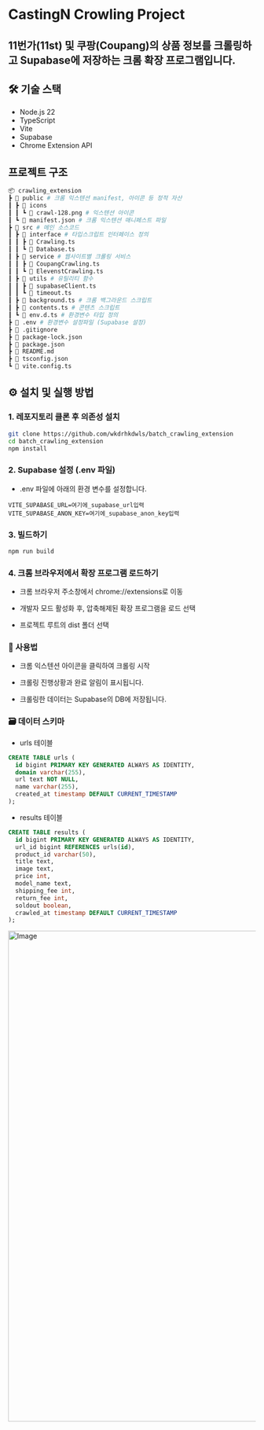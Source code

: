 # CastingN Crowling Project

## 11번가(11st) 및 쿠팡(Coupang)의 상품 정보를 크롤링하고 Supabase에 저장하는 크롬 확장 프로그램입니다.

## 🛠️ 기술 스택

- Node.js 22
- TypeScript
- Vite
- Supabase
- Chrome Extension API

## 프로젝트 구조

```bash
📦 crawling_extension
┣ 📂 public # 크롬 익스텐션 manifest, 아이콘 등 정적 자산
┃ ┣ 📂 icons
┃ ┃ ┗ 📜 crawl-128.png # 익스텐션 아이콘
┃ ┗ 📜 manifest.json # 크롬 익스텐션 매니페스트 파일
┣ 📂 src # 메인 소스코드
┃ ┣ 📂 interface # 타입스크립트 인터페이스 정의
┃ ┃ ┣ 📜 Crawling.ts
┃ ┃ ┗ 📜 Database.ts
┃ ┣ 📂 service # 웹사이트별 크롤링 서비스
┃ ┃ ┣ 📜 CoupangCrawling.ts
┃ ┃ ┗ 📜 ElevenstCrawling.ts
┃ ┣ 📂 utils # 유틸리티 함수
┃ ┃ ┣ 📜 supabaseClient.ts
┃ ┃ ┗ 📜 timeout.ts
┃ ┣ 📜 background.ts # 크롬 백그라운드 스크립트
┃ ┣ 📜 contents.ts # 콘텐츠 스크립트
┃ ┗ 📜 env.d.ts # 환경변수 타입 정의
┣ 📜 .env # 환경변수 설정파일 (Supabase 설정)
┣ 📜 .gitignore
┣ 📜 package-lock.json
┣ 📜 package.json
┣ 📜 README.md
┣ 📜 tsconfig.json
┗ 📜 vite.config.ts
```

## ⚙️ 설치 및 실행 방법

### 1. 레포지토리 클론 후 의존성 설치

```bash
git clone https://github.com/wkdrhkdwls/batch_crawling_extension
cd batch_crawling_extension
npm install
```

### 2. Supabase 설정 (.env 파일)

- .env 파일에 아래의 환경 변수를 설정합니다.

```env
VITE_SUPABASE_URL=여기에_supabase_url입력
VITE_SUPABASE_ANON_KEY=여기에_supabase_anon_key입력
```

### 3. 빌드하기

```bash
npm run build
```

### 4. 크롬 브라우저에서 확장 프로그램 로드하기

- 크롬 브라우저 주소창에서 chrome://extensions로 이동

- 개발자 모드 활성화 후, 압축해제된 확장 프로그램을 로드 선택

- 프로젝트 루트의 dist 폴더 선택

### 🚀 사용법

- 크롬 익스텐션 아이콘을 클릭하여 크롤링 시작

- 크롤링 진행상황과 완료 알림이 표시됩니다.

- 크롤링한 데이터는 Supabase의 DB에 저장됩니다.

### 🗃 데이터 스키마

- urls 테이블

```sql
CREATE TABLE urls (
  id bigint PRIMARY KEY GENERATED ALWAYS AS IDENTITY,
  domain varchar(255),
  url text NOT NULL,
  name varchar(255),
  created_at timestamp DEFAULT CURRENT_TIMESTAMP
);
```

- results 테이블

```sql
CREATE TABLE results (
  id bigint PRIMARY KEY GENERATED ALWAYS AS IDENTITY,
  url_id bigint REFERENCES urls(id),
  product_id varchar(50),
  title text,
  image text,
  price int,
  model_name text,
  shipping_fee int,
  return_fee int,
  soldout boolean,
  crawled_at timestamp DEFAULT CURRENT_TIMESTAMP
);
```
<img width="999" alt="Image" src="https://github.com/user-attachments/assets/6b8ef80d-ca42-4448-9c97-af1e56b57f77" />
